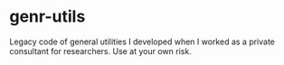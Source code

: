 # genr-utils
Legacy code of general utilities I developed when I worked as a private consultant for researchers. Use at your own risk.  
